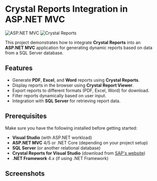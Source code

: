 # Crystal Reports Integration in ASP.NET MVC

![ASP.NET MVC](https://img.shields.io/badge/ASP.NET-MVC-blue.svg) ![Crystal Reports](https://img.shields.io/badge/CrystalReports-Implemented-green.svg)

This project demonstrates how to integrate **Crystal Reports** into an **ASP.NET MVC** application for generating dynamic reports based on data from a SQL Server database.

## Features
- Generate **PDF**, **Excel**, and **Word** reports using **Crystal Reports**.
- Display reports in the browser using **Crystal Report Viewer**.
- Export reports to different formats (PDF, Excel, Word) for download.
- Filter reports dynamically based on user input.
- Integration with **SQL Server** for retrieving report data.

## Prerequisites
Make sure you have the following installed before getting started:

- **Visual Studio** (with ASP.NET workload)
- **ASP.NET MVC** 4/5 or .NET Core (depending on your project setup)
- **SQL Server** (or another relational database)
- **Crystal Reports for Visual Studio** (download from [SAP's website](https://www.sap.com/products/crystal-reports.html))
- **.NET Framework** 4.x (if using .NET Framework)

## Screenshots
